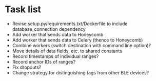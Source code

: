 # Task list

 * Revise setup.py/requirements.txt/Dockerfile to include database_connection dependency
 * Add worker that sends data to Honeycomb
 * Add worker that sends data to Celery (thence to Honeycomb)
 * Combine workers (switch destination with command line option)?
 * Move details of data fields, etc. to shared constants
 * Record timestamps of individual ranges?
 * Record anchor IDs of ranges?
 * Fix dropouts?
 * Change strategy for distinguishing tags from other BLE devices?
